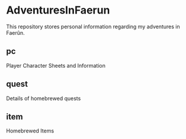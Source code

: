 # AdventuresInFaerun

This repository stores personal information regarding my adventures in Faerûn. 

## pc
Player Character Sheets and Information

## quest
Details of homebrewed quests

## item
Homebrewed Items

